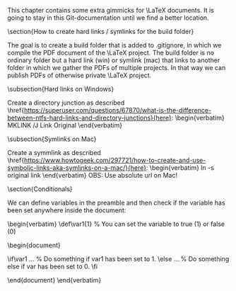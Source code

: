 This chapter contains some extra gimmicks for \LaTeX documents. It is going to stay in this Git-documentation until we find a better location.

\section{How to create hard links / symlinks for the build folder}

The goal is to create a build folder that is added to .gitignore, in which we compile the PDF document of the  \LaTeX project. The build folder is no ordinary folder but a hard link (win) or symlink (mac) that links to another folder in which we gather the PDFs of multiple projects. In that way we can publish PDFs of otherwise private \LaTeX project.

\subsection{Hard links on Windows}

Create a directory junction as described \href{https://superuser.com/questions/67870/what-is-the-difference-between-ntfs-hard-links-and-directory-junctions}{here}:
\begin{verbatim}
MKLINK /J Link Original
\end{verbatim}

\subsection{Symlinks on Mac}

Create a symmlink as described \href{https://www.howtogeek.com/297721/how-to-create-and-use-symbolic-links-aka-symlinks-on-a-mac/}{here}:
\begin{verbatim}
ln -s original link
\end{verbatim}
OBS: Use absolute url on Mac!

\section{Conditionals}

We can define variables in the preamble and then check if the variable has been set anywhere inside the document:

\begin{verbatim}
\def\var1{1} % You can set the variable to true (1) or false (0)

\begin{document}

\if\var1
... % Do something if var1 has been set to 1.
\else
... % Do something else if var has been set to 0.
\fi

\end{document}
\end{verbatim}